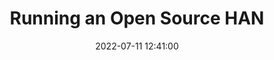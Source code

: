---
date: 2022-07-11 12:41:00
mfbookmark: https://マリウス.com/running-an-open-source-home-area-network/
draft: false
title: Running an Open Source HAN
tags: ["Bookmark", "Indieweb"]
tldr: An interesting look at one persons configured Home Area Network
---